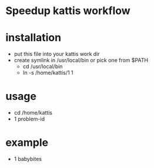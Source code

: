 # Speedup kattis workflow 

# installation
 - put this file into your kattis work dir
 - create symlink in /usr/local/bin or pick one from $PATH
   * cd /usr/local/bin
   * ln -s /home/kattis/1 1
# usage
 - cd /home/kattis
 - 1 problem-id

# example
 - 1 babybites

